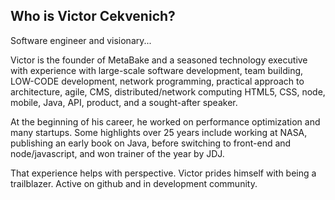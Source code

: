 
## Who is Victor Cekvenich?

Software engineer and visionary...

Victor is the founder of MetaBake and a seasoned technology executive with experience with large-scale software development, team building, LOW-CODE development, network programming, practical approach to architecture, agile, CMS, distributed/network computing HTML5, CSS, node, mobile, Java, API, product, and a sought-after speaker.

At the beginning of his career, he worked on performance optimization and many startups. Some highlights over 25 years include working at NASA, publishing an early book on Java, before switching to front-end and node/javascript, and won trainer of the year by JDJ.

That experience helps with perspective. Victor prides himself with being a trailblazer. Active on github and in development community.
